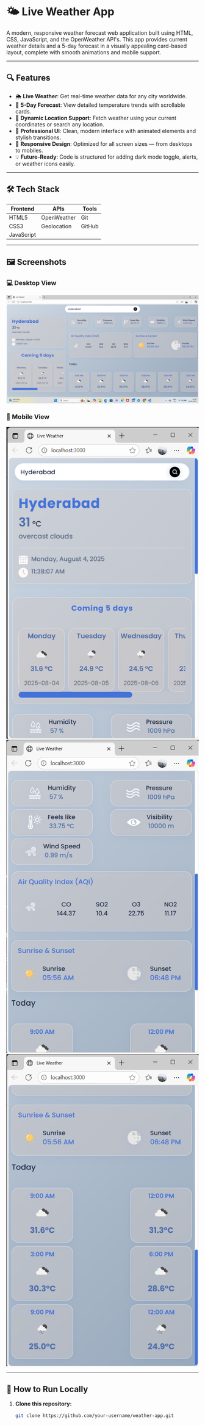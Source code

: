 # 🌤️ Live Weather App

A modern, responsive weather forecast web application built using HTML, CSS, JavaScript, and the OpenWeather API's. This app provides current weather details and a 5-day forecast in a visually appealing card-based layout, complete with smooth animations and mobile support.

---

## 🔍 Features

- 🌦️ **Live Weather**: Get real-time weather data for any city worldwide.
- 📅 **5-Day Forecast**: View detailed temperature trends with scrollable cards.
- 🧭 **Dynamic Location Support**: Fetch weather using your current coordinates or search any location.
- 🎨 **Professional UI**: Clean, modern interface with animated elements and stylish transitions.
- 📱 **Responsive Design**: Optimized for all screen sizes — from desktops to mobiles.
- 💡 **Future-Ready**: Code is structured for adding dark mode toggle, alerts, or weather icons easily.

---

## 🛠️ Tech Stack

| Frontend  | APIs         | Tools      |
|-----------|--------------|------------|
| HTML5     | OpenWeather  | Git        |
| CSS3      | Geolocation  | GitHub     |
| JavaScript |             |            |

---

## 🖼️ Screenshots

### 💻 Desktop View
![Desktop View](image.png)

### 📱 Mobile View
![Mobile View](image-1.png)
![Mobile View](image-2.png)
![Mobile View](image-3.png)

---

## 🚀 How to Run Locally

1. **Clone this repository:**
   ```bash
   git clone https://github.com/your-username/weather-app.git
